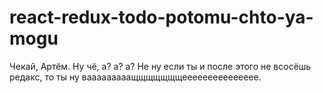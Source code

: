 # react-redux-todo-potomu-chto-ya-mogu

Чекай, Артём. Ну чё, а? а? а? Не ну если ты и после этого не всосёшь редакс, то ты ну вааааааааащщщщщщщеееееееееееееее.
